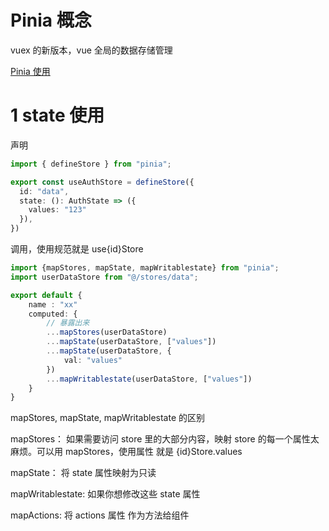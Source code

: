 # Pinia 概念

vuex 的新版本，vue 全局的数据存储管理

[Pinia 使用](https://zhuanlan.zhihu.com/p/619297883)

# 1 state 使用

声明

```ts
import { defineStore } from "pinia";

export const useAuthStore = defineStore({
  id: "data",
  state: (): AuthState => ({
    values: "123"
  }),
})
```

调用，使用规范就是 use{id}Store

```ts
import {mapStores, mapState, mapWritablestate} from "pinia";
import userDataStore from "@/stores/data";

export default {
    name : "xx"
    computed: {
        // 暴露出来
        ...mapStores(userDataStore)
        ...mapState(userDataStore, ["values"])
        ...mapState(userDataStore, {
            val: "values"
        })
        ...mapWritablestate(userDataStore, ["values"])
    }
}
```

mapStores, mapState, mapWritablestate 的区别

mapStores：
如果需要访问 store 里的大部分内容，映射 store 的每一个属性太麻烦。可以用 mapStores，使用属性 就是 {id}Store.values

mapState：
将 state 属性映射为只读

mapWritablestate:
如果你想修改这些 state 属性

mapActions:
将 actions 属性 作为方法给组件